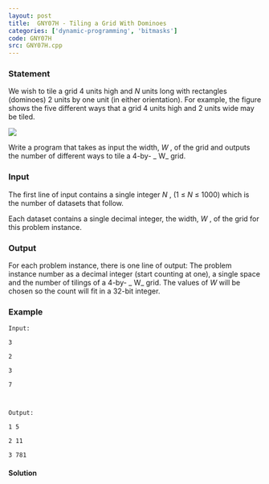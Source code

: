 ```yaml
---
layout: post
title:  GNY07H - Tiling a Grid With Dominoes
categories: ['dynamic-programming', 'bitmasks']
code: GNY07H
src: GNY07H.cpp
---
```


### **Statement**

We wish to tile a grid 4 units high and _N_ units long with rectangles
(dominoes) 2 units by one unit (in either orientation). For example, the
figure shows the five different ways that a grid 4 units high and 2 units wide
may be tiled.

![](https://www.spoj.com/content/marcog:GNY07_tiles.png)

Write a program that takes as input the width, _W_ , of the grid and
outputs the number of different ways to tile a 4-by- _ W_ grid.

### Input

The first line of input contains a single integer _N_ , (1 ≤ _N_ ≤
1000) which is the number of datasets that follow.

Each dataset contains a single decimal integer, the width, _W_ , of the
grid for this problem instance.

### Output

For each problem instance, there is one line of output: The problem instance
number as a decimal integer (start counting at one), a single space and the
number of tilings of a 4-by- _ W_ grid. The values of _W_ will be
chosen so the count will fit in a 32-bit integer.

### Example

    
    
    Input:
    3
    2
    3
    7
    
    Output:
    1 5
    2 11
    3 781
    



#### **Solution**



